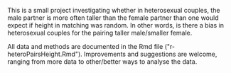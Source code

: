 This is a small project investigating whether in heterosexual couples, the male partner is more often taller than the female partner than one would expect if height in matching was random. In other words, is there a bias in heterosexual couples for the pairing taller male/smaller female.

All data and methods are documented in the Rmd file ("r-heteroPairsHeight.Rmd"). Improvements and suggestions are welcome, ranging from more data to other/better ways to analyse the data. 
